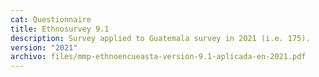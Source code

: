 ```yaml
---
cat: Questionnaire
title: Ethnosurvey 9.1
description: Survey applied to Guatemala survey in 2021 (i.e. 175).
version: "2021"
archivo: files/mmp-ethnoencueasta-version-9.1-aplicada-en-2021.pdf
---
```

